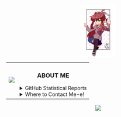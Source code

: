 <div align="center">
   <a href="https://namemc.com/Auuki.2">
   <img align="center" src="https://github.com/AwesomeAuuki/AwesomeAuuki/raw/main/cupcake.png", width="100">
   </a>
   <table>
      <td><a href="https://spoti.fi/3rqvvVD">
         <img src="https://novatorem-three-sooty.vercel.app/api/spotify">
         </a>
      </td>
      <td>
         <h3 align="center">ABOUT ME</h3>
         <details>
            <summary>GitHub Statistical Reports</summary>
            <p align="center">
               <img align="center" src="https://bit.ly/3sXVC6v">
               <img align="center" src="https://bit.ly/2OuIyXl">
            </p>
         </details>
         <details>
            <summary>Where to Contact Me-e!</summary>
            <p align="center"><a href="https://discord.gg/ePmNxnQ">
               <img align="center" src="https://bit.ly/30m9b3p">
               </a>
            </p>
            <ul> 
               <li>You can also contact me via <a href="mailto:snowgangers@gmail.com">email</a></li>
            </ul>
         </details>
      </td>
   </table>
   <a href="https://ko-fi.com/auuki">
   <img align="center" src="https://bit.ly/3c9otOD"/>
   </a>
</div>
